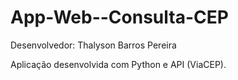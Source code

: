 # App-Web--Consulta-CEP

Desenvolvedor: Thalyson Barros Pereira

Aplicação desenvolvida com Python e API (ViaCEP).
